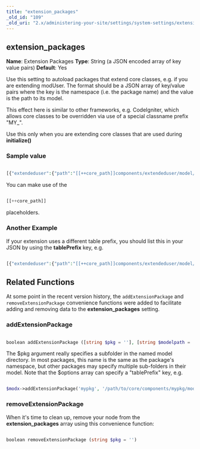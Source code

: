 ```yaml
---
title: "extension_packages"
_old_id: "109"
_old_uri: "2.x/administering-your-site/settings/system-settings/extension_packages"
---
```


## extension\_packages

 **Name**: Extension Packages 
**Type**: String (a JSON encoded array of key value pairs) 
**Default**: Yes

 Use this setting to autoload packages that extend core classes, e.g. if you are extending modUser. The format should be a JSON array of key/value pairs where the key is the namespace (i.e. the package name) and the value is the path to its model.

 This effect here is similar to other frameworks, e.g. CodeIgniter, which allows core classes to be overridden via use of a special classname prefix "MY\_".

 Use this only when you are extending core classes that are used during **initialize()** 

### Sample value

 ``` php 

[{"extendeduser":{"path":"[[++core_path]]components/extendeduser/model/"}},{"articles":{"path":"[[++core_path]]components/articles/model/"}}]

```

 You can make use of the

 ``` php 

[[++core_path]]

```

 placeholders.

### Another Example

 If your extension uses a different table prefix, you should list this in your JSON by using the **tablePrefix** key, e.g.

 ``` php 

[{"extendeduser":{"path":"[[++core_path]]components/extendeduser/model/","tablePrefix":"ext_"}},{"articles":{"path":"[[++core_path]]components/articles/model/"}}]

```

## Related Functions

 At some point in the recent version history, the `addExtensionPackage` and `removeExtensionPackage` convenience functions were added to facilitate adding and removing data to the **extension\_packages** setting.

### addExtensionPackage

 ``` php 

boolean addExtensionPackage ([string $pkg = ''], [string $modelpath = ''], [array $options = array()])

```

 The $pkg argument really specifies a subfolder in the named model directory. In most packages, this name is the same as the package's namespace, but other packages may specify multiple sub-folders in their model. Note that the $options array can specify a "tablePrefix" key, e.g.

 ``` php 

$modx->addExtensionPackage('mypkg', '/path/to/core/components/mypkg/model/', array('tablePrefix'=>'mypre_'));

```

### removeExtensionPackage

When it's time to clean up, remove your node from the **extension\_packages** array using this convenience function:

 ``` php 

boolean removeExtensionPackage (string $pkg = '')

```
